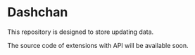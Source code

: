 # Dashchan

This repository is designed to store updating data.

The source code of extensions with API will be available soon.